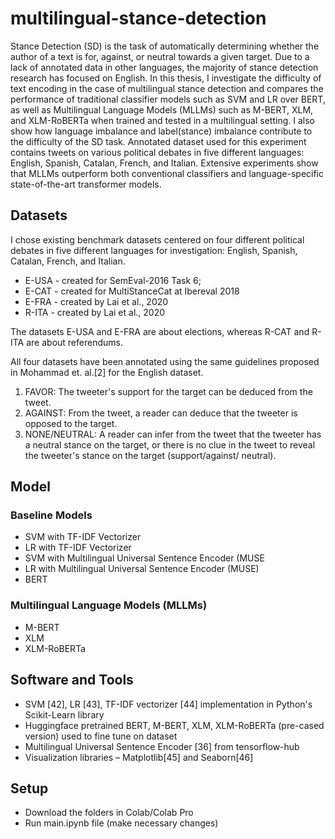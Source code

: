 # multilingual-stance-detection

Stance Detection (SD) is the task of automatically determining whether the author of a text is for, against, or neutral towards a given target. Due to a lack of annotated data in other languages, the majority of stance detection research has focused on English. In this thesis, I investigate the difficulty of text encoding in the case of multilingual stance detection and compares the performance of traditional classifier models such as SVM and LR over BERT, as well as Multilingual Language Models (MLLMs) such as M-BERT, XLM, and XLM-RoBERTa when trained and tested in a multilingual setting. I also show how language imbalance and label(stance) imbalance contribute to the difficulty of the SD task. Annotated dataset used for this experiment contains tweets on various political debates in five different languages: English, Spanish, Catalan, French, and Italian. Extensive experiments show that MLLMs outperform both conventional classifiers and language-specific state-of-the-art transformer models. 

## Datasets
I chose existing benchmark datasets centered on four different political debates in five different languages for investigation: English, Spanish, Catalan, French, and Italian.

* E-USA - created for SemEval-2016 Task 6; 
* E-CAT - created for MultiStanceCat at Ibereval 2018 
* E-FRA - created by Lai et al., 2020 
* R-ITA - created by Lai et al., 2020

The datasets E-USA and E-FRA are about elections, whereas R-CAT and R-ITA are about referendums.

All four datasets have been annotated using the same guidelines proposed in Mohammad et. al.[2] for the English dataset. 
1.	FAVOR: The tweeter's support for the target can be deduced from the tweet.
2.	AGAINST: From the tweet, a reader can deduce that the tweeter is opposed to the target.
3.	NONE/NEUTRAL: A reader can infer from the tweet that the tweeter has a neutral stance on the target, or there is no clue in the tweet to reveal the tweeter's stance on the target (support/against/ neutral).

## Model
###	Baseline Models

* SVM with TF-IDF Vectorizer 
* LR with TF-IDF Vectorizer 
* SVM with Multilingual Universal Sentence Encoder (MUSE
* LR with Multilingual Universal Sentence Encoder (MUSE) 
* BERT

###	Multilingual Language Models (MLLMs)
* M-BERT 
* XLM 
* XLM-RoBERTa 

## Software and Tools

* SVM [42], LR [43], TF-IDF vectorizer [44] implementation in Python's Scikit-Learn library
* Huggingface pretrained BERT, M-BERT, XLM, XLM-RoBERTa (pre-cased version) used to fine tune on dataset
* Multilingual Universal Sentence Encoder [36] from tensorflow-hub
* Visualization libraries – Matplotlib[45] and Seaborn[46]

## Setup

* Download the folders in Colab/Colab Pro
* Run main.ipynb file (make necessary changes)


